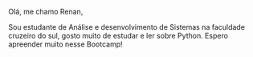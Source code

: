 Olá, me chamo Renan,

Sou estudante de Análise e desenvolvimento de Sistemas na faculdade cruzeiro do sul, gosto muito de estudar e ler sobre Python. 
Espero apreender muito nesse Bootcamp!
